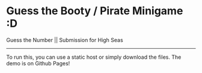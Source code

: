 # Guess the Booty / Pirate Minigame :D
Guess the Number || Submission for High Seas

---

To run this, you can use a static host or simply download the files. The demo is on Github Pages!

